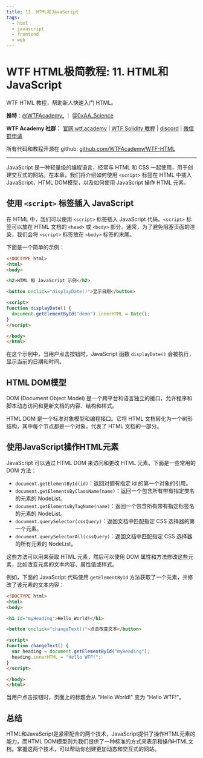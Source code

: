 ```yaml
---
title: 11. HTML和JavaScript
tags:
  - html
  - javascript
  - frontend
  - web
---
```

# WTF HTML极简教程: 11. HTML和JavaScript

WTF HTML 教程，帮助新人快速入门 HTML。

**推特**：[@WTFAcademy_](https://twitter.com/WTFAcademy_) ｜ [@0xAA_Science](https://twitter.com/0xAA_Science)

**WTF Academy 社群：** [官网 wtf.academy](https://wtf.academy) | [WTF Solidity 教程](https://github.com/AmazingAng/WTFSolidity) | [discord](https://discord.gg/5akcruXrsk) | [微信群申请](https://docs.google.com/forms/d/e/1FAIpQLSe4KGT8Sh6sJ7hedQRuIYirOoZK_85miz3dw7vA1-YjodgJ-A/viewform?usp=sf_link)

所有代码和教程开源在 github: [github.com/WTFAcademy/WTF-HTML](https://github.com/WTFAcademy/WTF-HTML)

---

JavaScript 是一种轻量级的编程语言，经常与 HTML 和 CSS 一起使用，用于创建交互式的网站。在本章，我们将介绍如何使用 `<script>` 标签在 HTML 中插入 JavaScript，HTML DOM模型，以及如何使用 JavaScript 操作 HTML 元素。

## 使用 `<script>` 标签插入 JavaScript

在 HTML 中，我们可以使用 `<script>` 标签插入 JavaScript 代码。`<script>` 标签可以放在 HTML 文档的 `<head>` 或 `<body>` 部分。通常，为了避免阻塞页面的渲染，我们会将 `<script>` 标签放在 `<body>` 标签的末尾。

下面是一个简单的示例：

```html
<!DOCTYPE html>
<html>
<body>

<h2>HTML 和 JavaScript 示例</h2>

<button onclick="displayDate()">显示日期</button>

<script>
function displayDate() {
  document.getElementById("demo").innerHTML = Date();
}
</script>

</body>
</html>
```

在这个示例中，当用户点击按钮时，JavaScript 函数 `displayDate()` 会被执行，显示当前的日期和时间。

## HTML DOM模型

DOM (Document Object Model) 是一个跨平台和语言独立的接口，允许程序和脚本动态访问和更新文档的内容、结构和样式。

HTML DOM 是一个标准对象模型和编程接口。它将 HTML 文档转化为一个树形结构，其中每个节点都是一个对象，代表了 HTML 文档的一部分。

## 使用JavaScript操作HTML元素

JavaScript 可以通过 HTML DOM 来访问和更改 HTML 元素。下面是一些常用的 DOM 方法：

- `document.getElementById(id)`：返回对拥有指定 id 的第一个对象的引用。
- `document.getElementsByClassName(name)`：返回一个包含所有带有指定类名的元素的 NodeList。
- `document.getElementsByTagName(name)`：返回一个包含所有带有指定标签名的元素的 NodeList。
- `document.querySelector(cssQuery)`：返回文档中匹配指定 CSS 选择器的第一个元素。
- `document.querySelectorAll(cssQuery)`：返回文档中匹配指定 CSS 选择器的所有元素的 NodeList。

这些方法可以用来获取 HTML 元素，然后可以使用 DOM 属性和方法修改这些元素，比如改变元素的文本内容、属性值或样式。

例如，下面的 JavaScript 代码使用 `getElementById` 方法获取了一个元素，并修改了该元素的文本内容：

```html
<!DOCTYPE html>
<html>
<body>

<h1 id="myHeading">Hello World!</h1>

<button onclick="changeText()">点击改变文本</button>

<script>
function changeText() {
  var heading = document.getElementById("myHeading");
  heading.innerHTML = "Hello WTF!";
}
</script>

</body>
</html>
```

当用户点击按钮时，页面上的标题会从 "Hello World!" 变为 "Hello WTF!"。

## 总结

HTML和JavaScript是紧密配合的两个技术，JavaScript提供了操作HTML元素的能力，而HTML DOM模型则为我们提供了一种标准的方式来表示和操作HTML文档。掌握这两个技术，可以帮助你创建更加动态和交互式的网站。